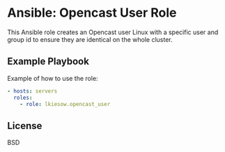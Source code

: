 Ansible: Opencast User Role
===========================

This Ansible role creates an Opencast user Linux with a specific user and group
id to ensure they are identical on the whole cluster.


Example Playbook
----------------

Example of how to use the role:

```yaml
- hosts: servers
  roles:
    - role: lkiesow.opencast_user
```


License
-------

BSD
